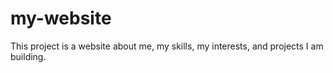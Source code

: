 # my-website
This project is a website about me, my skills, my interests, and projects I am building.
